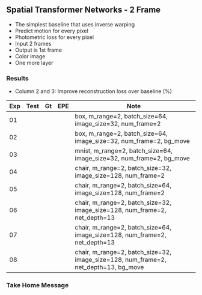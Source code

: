 ## Spatial Transformer Networks - 2 Frame 

- The simplest baseline that uses inverse warping
- Predict motion for every pixel
- Photometric loss for every pixel
- Input 2 frames
- Output is 1st frame
- Color image
- One more layer

### Results

- Column 2 and 3: Improve reconstruction loss over baseline (%) 

| Exp  | Test | Gt   | EPE  | Note |
| ---- | ---- | ---- | ---- | ---- | 
| 01   |  |  |  | box, m_range=2, batch_size=64, image_size=32, num_frame=2 |
| 02   |  |  |  | box, m_range=2, batch_size=64, image_size=32, num_frame=2, bg_move |
| 03   |  |  |  | mnist, m_range=2, batch_size=64, image_size=32, num_frame=2, bg_move |
| 04   |  |  |  | chair, m_range=2, batch_size=32, image_size=128, num_frame=2 |
| 05   |  |  |  | chair, m_range=2, batch_size=64, image_size=128, num_frame=2 |
| 06   |  |  |  | chair, m_range=2, batch_size=32, image_size=128, num_frame=2, net_depth=13 |
| 07   |  |  |  | chair, m_range=2, batch_size=64, image_size=128, num_frame=2, net_depth=13 |
| 08   |  |  |  | chair, m_range=2, batch_size=32, image_size=128, num_frame=2, net_depth=13, bg_move |

### Take Home Message

